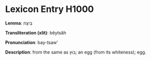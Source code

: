 # Lexicon Entry H1000

**Lemma**: בֵּיצָה

**Transliteration (xlit)**: bêytsâh

**Pronunciation**: bay-tsaw'

**Description**:
from the same as בּוּץ; an egg (from its whiteness); egg.
